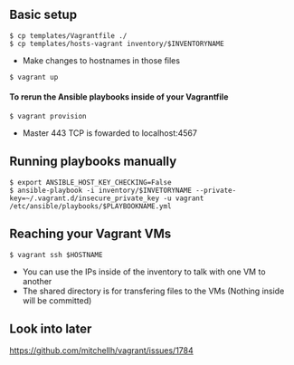 ## Basic setup

```
$ cp templates/Vagrantfile ./
$ cp templates/hosts-vagrant inventory/$INVENTORYNAME
```

- Make changes to hostnames in those files 

```
$ vagrant up
```

#### To rerun the Ansible playbooks inside of your Vagrantfile
```
$ vagrant provision
```

- Master 443 TCP is fowarded to localhost:4567

## Running playbooks manually

```
$ export ANSIBLE_HOST_KEY_CHECKING=False
$ ansible-playbook -i inventory/$INVETORYNAME --private-key=~/.vagrant.d/insecure_private_key -u vagrant  /etc/ansible/playbooks/$PLAYBOOKNAME.yml
```

## Reaching your Vagrant VMs

```
$ vagrant ssh $HOSTNAME
```

- You can use the IPs inside of the inventory to talk with one VM to another
- The shared directory is for transfering files to the VMs (Nothing inside will be committed)


## Look into later

https://github.com/mitchellh/vagrant/issues/1784
